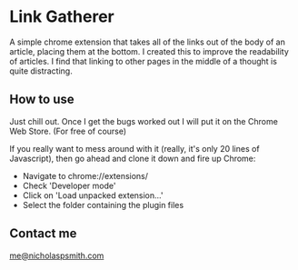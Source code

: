 Link Gatherer
=======

A simple chrome extension that takes all of the links out of the body of an article, placing them at the bottom. I created this to improve the readability of articles. I find that linking to other pages in the middle of a thought is quite distracting.

How to use
--------
Just chill out. Once I get the bugs worked out I will put it on the Chrome Web Store. (For free of course)

If you really want to mess around with it (really, it's only 20 lines of Javascript), then go ahead and clone it down and fire up Chrome:
* Navigate to chrome://extensions/
* Check 'Developer mode'
* Click on 'Load unpacked extension...'
* Select the folder containing the plugin files

Contact me
----------
me@nicholaspsmith.com
